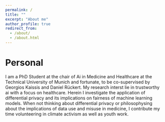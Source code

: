```yaml
---
permalink: /
title: ""
excerpt: "About me"
author_profile: true
redirect_from: 
  - /about/
  - /about.html
---
```


Personal
======
I am a PhD Student at the chair of Ai in Medicine and Healthcare at the Technical University of Munich and fortunate, to be co-supervised by Georgios Kaissis and Daniel Rückert. My research interst lie in trustworthy ai with a focus on healthcare. Herein I investigate the application of differential privacy and its implications on fairness of machine learning models.
When not thinking about differential privacy or philosophysing about the implications of data use and misuse in medicine, I contribute my time volunteering in climate activism as well as youth work.
